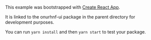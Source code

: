 This example was bootstrapped with [Create React App](https://github.com/facebook/create-react-app).

It is linked to the onurhnf-ui package in the parent directory for development purposes.

You can run `yarn install` and then `yarn start` to test your package.
